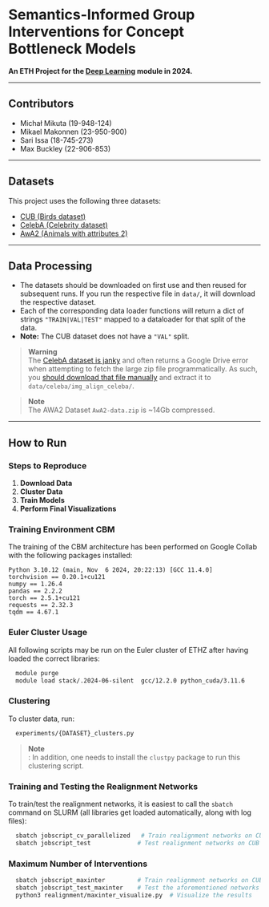 # Semantics-Informed Group Interventions for Concept Bottleneck Models
**An ETH Project for the [Deep Learning](https://da.inf.ethz.ch/teaching/2024/DeepLearning/) module in 2024.**

---

## Contributors
- Michał Mikuta (19-948-124)  
- Mikael Makonnen (23-950-900)  
- Sari Issa (18-745-273)  
- Max Buckley (22-906-853)

---

## Datasets
This project uses the following three datasets:
- [CUB (Birds dataset)](https://paperswithcode.com/dataset/cub-200-2011)  
- [CelebA (Celebrity dataset)](https://mmlab.ie.cuhk.edu.hk/projects/CelebA.html)  
- [AwA2 (Animals with attributes 2)](https://cvml.ista.ac.at/AwA2/)

---

## Data Processing
- The datasets should be downloaded on first use and then reused for subsequent runs. If you run the respective file in `data/`, it will download the respective dataset.  
- Each of the corresponding data loader functions will return a dict of strings `"TRAIN|VAL|TEST"` mapped to a dataloader for that split of the data.  
- **Note:** The CUB dataset does not have a `"VAL"` split.

> **Warning**  
> The [CelebA dataset is janky](https://github.com/pytorch/vision/issues/1920) and often returns a Google Drive error when attempting to fetch the large zip file programmatically. As such, you [should download that file manually](https://drive.google.com/uc?id=0B7EVK8r0v71pZjFTYXZWM3FlRnM) and extract it to `data/celeba/img_align_celeba/`.

> **Note**  
> The AWA2 Dataset `AwA2-data.zip` is ~14Gb compressed.

---

## How to Run

### Steps to Reproduce
1. **Download Data**  
2. **Cluster Data**  
3. **Train Models**  
4. **Perform Final Visualizations**

### Training Environment CBM
The training of the CBM architecture has been performed on Google Collab with the following packages installed:

```plaintext
Python 3.10.12 (main, Nov  6 2024, 20:22:13) [GCC 11.4.0]
torchvision == 0.20.1+cu121
numpy == 1.26.4
pandas == 2.2.2
torch == 2.5.1+cu121
requests == 2.32.3
tqdm == 4.67.1
```

### Euler Cluster Usage
All following scripts may be run on the Euler cluster of ETHZ after having loaded the correct libraries:
```bash
  module purge
  module load stack/.2024-06-silent  gcc/12.2.0 python_cuda/3.11.6
```
### Clustering
To cluster data, run:

```bash
  experiments/{DATASET}_clusters.py
```

> **Note**  
> : In addition, one needs to install the `clustpy` package to run this clustering script.

### Training and Testing the Realignment Networks
To train/test the realignment networks, it is easiest to call the `sbatch` command on SLURM (all libraries get loaded automatically, along with log files):
```bash
  sbatch jobscript_cv_parallelized   # Train realignment networks on CUB dataset
  sbatch jobscript_test             # Test realignment networks on CUB dataset
```

### Maximum Number of Interventions
```bash
  sbatch jobscript_maxinter         # Train realignment networks on CUB dataset with maximum number of interventions iteration
  sbatch jobscript_test_maxinter    # Test the aforementioned networks
  python3 realignment/maxinter_visualize.py  # Visualize the results
```
